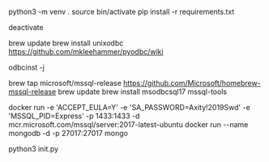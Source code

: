 python3 -m venv .
source bin/activate
pip install -r requirements.txt

deactivate


brew update
brew install unixodbc
https://github.com/mkleehammer/pyodbc/wiki

odbcinst -j

brew tap microsoft/mssql-release https://github.com/Microsoft/homebrew-mssql-release
brew update
brew install msodbcsql17 mssql-tools


docker run -e 'ACCEPT_EULA=Y' -e 'SA_PASSWORD=Axity!2019Swd' -e 'MSSQL_PID=Express' -p 1433:1433 -d mcr.microsoft.com/mssql/server:2017-latest-ubuntu
docker run --name mongodb -d -p 27017:27017 mongo

python3 init.py